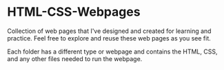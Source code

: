 # HTML-CSS-Webpages
Collection of web pages that I've designed and created for learning and practice. Feel free to explore and reuse these web pages as you see fit.

Each folder has a different type or webpage and contains the HTML, CSS, and any other files needed to run the webpage.